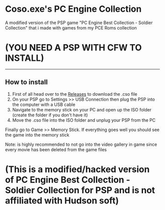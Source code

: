 # Coso.exe's PC Engine Collection
A modified version of the PSP game "PC Engine Best Collection - Soldier Collection" that i made with games from my PCE Roms collection

# (YOU NEED A PSP WITH CFW TO INSTALL)
---------------------------------------
How to install
---------------

1) First of all head over to the [Releases](https://github.com/Coso04/Coso.exe-s-PC-Engine-Collection/releases) to download the .cso file
2) On your PSP go to Settings >> USB Connection then plug the PSP into the computer with a USB cable
3) Navigate to the memory stick on your PC and open up the ISO folder (create the folder if you don't have it)
4) Move the .cso file into the ISO folder and unplug your PSP from the PC

Finally go to Game >> Memory Stick. If everything goes well you should see the game into the memory stick

Note: is highly recommended to not go into the video gallery in game since every movie has been deleted from the game files

# (This is a modified/hacked version of PC Engine Best Collection - Soldier Collection for PSP and is not affiliated with Hudson soft)

